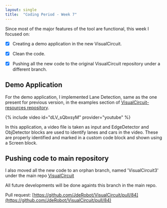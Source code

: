 ```yaml
---
layout: single
title:  "Coding Period - Week 7"
---
```


Since most of the major features of the tool are functional, this week I focused on:
- [x] Creating a demo application in the new VisualCircuit.
- [x] Clean the code.
- [x] Pushing all the new code to the original VisualCircuit repository under a different branch.


## Demo Application

For the demo application, I implemented Lane Detection, same as the one present for previous version, in the examples section of [VisualCircuit-resources repository](https://github.com/JdeRobot/VisualCircuit-resources/tree/main/examples/Lane%20Detection).


{% include video id="dLV_sQbxsyM" provider="youtube" %}

In this application, a video file is taken as input and EdgeDetector and ObjDetector blocks are used to identify lanes and cars in the video. These are properly identified and marked in a custom code block and shown using a Screen block.


## Pushing code to main repository

I also moved all the new code to an orphan branch, named 'VisualCircuit3' under the main repo [VisualCircuit](https://github.com/JdeRobot/VisualCircuit)

All future developments will be done againts this branch in the main repo.

Pull request:
[https://github.com/JdeRobot/VisualCircuit/pull/84](https://github.com/JdeRobot/VisualCircuit/pull/84)

